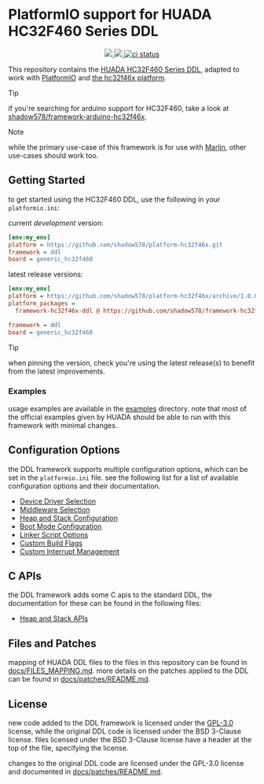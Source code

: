 # PlatformIO support for HUADA HC32F460 Series DDL

<p align="center">
    <a href="" alt="Version">
        <img src="https://img.shields.io/github/package-json/v/shadow578/framework-hc32f46x-ddl" />
    </a>
    <a href="https://github.com/shadow578/framework-hc32f46x-ddl/pulse" alt="Activity">
        <img src="https://img.shields.io/github/commit-activity/m/shadow578/framework-hc32f46x-ddl" />
    </a>
    <a href="https://github.com/shadow578/framework-hc32f46x-ddl/actions/workflows/ci.yaml">
        <img src="https://github.com/shadow578/framework-hc32f46x-ddl/actions/workflows/ci.yaml/badge.svg?branch=main" alt="ci status">
    </a>
</p>

This repository contains the [HUADA HC32F460 Series DDL](https://www.hdsc.com.cn/Category83-1487), adapted to work with [PlatformIO](https://platformio.org/) and [the hc32f46x platform](https://github.com/shadow578/platform-hc32f46x).

> [!TIP]  
> if you're searching for arduino support for HC32F460, take a look at [shadow578/framework-arduino-hc32f46x](https://github.com/shadow578/framework-arduino-hc32f46x/).

> [!NOTE]
> while the primary use-case of this framework is for use with [Marlin](https://github.com/shadow578/Marlin-H32), other use-cases should work too.


## Getting Started

to get started using the HC32F460 DDL, use the following in your `platformio.ini`:

current *development* version:
```ini
[env:my_env]
platform = https://github.com/shadow578/platform-hc32f46x.git
framework = ddl
board = generic_hc32f460
```

latest release versions:
```ini
[env:my_env]
platform = https://github.com/shadow578/platform-hc32f46x/archive/1.0.0.zip
platform_packages =
  framework-hc32f46x-ddl @ https://github.com/shadow578/framework-hc32f46x-ddl/archive/2.2.1.zip

framework = ddl
board = generic_hc32f460
```

> [!TIP]
> when pinning the version, check you're using the latest release(s) to benefit from the latest improvements.


### Examples

usage examples are available in the [examples](./examples) directory.
note that most of the official examples given by HUADA should be able to run with this framework with minimal changes.


## Configuration Options

the DDL framework supports multiple configuration options, which can be set in the `platformio.ini` file.
see the following list for a list of available configuration options and their documentation.

- [Device Driver Selection](./docs/config_options/DDL_SELECTION.md)
- [Middleware Selection](./docs/config_options/MIDDLEWARE_SELECTION.md)
- [Heap and Stack Configuration](./docs/config_options/HEAP_AND_STACK.md)
- [Boot Mode Configuration](./docs/config_options/BOOT_MODE.md)
- [Linker Script Options](./docs/config_options/LINKER_SCRIPT.md)
- [Custom Build Flags](./docs/config_options/BUILD_FLAGS.md)
- [Custom Interrupt Management](./docs/config_options/CUSTOM_INTERRUPT_MANAGEMENT.md)


## C APIs

the DDL framework adds some C apis to the standard DDL, the documentation for these can be found in the following files:

- [Heap and Stack APIs](./docs/STACK_AND_HEAP_APIS.md)


## Files and Patches

mapping of HUADA DDL files to the files in this repository can be found in [docs/FILES_MAPPING.md](./docs/FILES_MAPPING.md).
more details on the patches applied to the DDL can be found in [docs/patches/README.md](./docs/patches/README.md).


## License

new code added to the DDL framework is licensed under the [GPL-3.0](./LICENSE) license, while the original DDL code is licensed under the BSD 3-Clause license.
files licensed under the BSD 3-Clause license have a header at the top of the file, specifying the license.

changes to the original DDL code are licensed under the GPL-3.0 license and documented in [docs/patches/README.md](./docs/patches/README.md).

